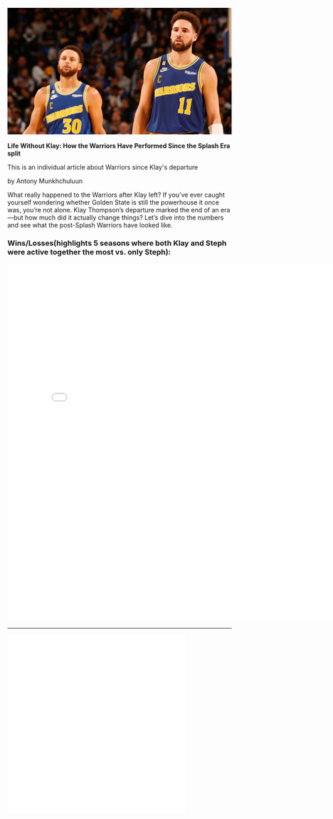 ![Steph and Klay](assets/images/steph_klay.webp)

**Life Without Klay: How the Warriors Have Performed Since the Splash Era split**

This is an individual article about Warriors since Klay's departure

by Antony Munkhchuluun

What really happened to the Warriors after Klay left?
If you’ve ever caught yourself wondering whether Golden State is still the powerhouse it once was, you’re not alone. Klay Thompson’s departure marked the end of an era—but how much did it actually change things? Let’s dive into the numbers and see what the post-Splash Warriors have looked like.


### Wins/Losses(highlights 5 seasons where both Klay and Steph were active together the most vs. only Steph):
<iframe
  src="assets/visuals/Warriors' Wins and Losses Before and After Klay Left (with games played).png"
  width="800"
  height="800"
  frameborder="0"
></iframe>

---

<iframe
  src="assets/visuals/Warriors' Wins and Losses Before and After Klay Left (with games played).png"
  width="400"
  height="400"
  frameborder="0"
></iframe>
